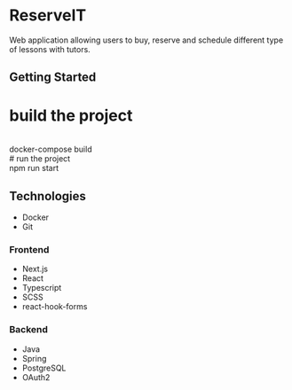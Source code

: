 <h1>ReserveIT</h1> 
Web application allowing users to buy, reserve and schedule different type of lessons with tutors.

<h2>Getting Started</h2>


# build the project
<br/>
docker-compose build
<br/>
# run the project
<br/>
npm run start

 
<h2>Technologies</h2>
<ul>
  <li>Docker</li>
  <li>Git</li>
</ul>
<h3>Frontend</h3>
<ul>
  <li>Next.js</li>
  <li>React</li>
  <li>Typescript</li>
  <li>SCSS</li>
  <li>react-hook-forms</li>
</ul>
<h3>Backend</h3>
<ul>
  <li>Java</li>
  <li>Spring</li>
  <li>PostgreSQL</li>
  <li>OAuth2</li>
</ul>
